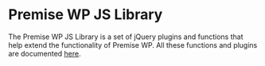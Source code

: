# Premise WP JS Library #

The Premise WP JS Library is a set of jQuery plugins and functions that help extend the functionality of Premise WP. All these functions and plugins are documented [here](https://premisewp.com/?page_id=160&preview=true).